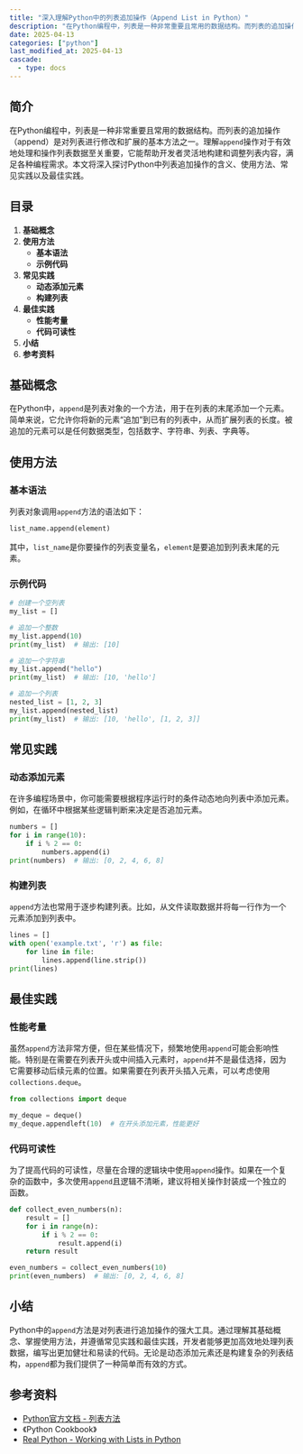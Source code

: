 ```yaml
---
title: "深入理解Python中的列表追加操作（Append List in Python）"
description: "在Python编程中，列表是一种非常重要且常用的数据结构。而列表的追加操作（append）是对列表进行修改和扩展的基本方法之一。理解`append`操作对于有效地处理和操作列表数据至关重要，它能帮助开发者灵活地构建和调整列表内容，满足各种编程需求。本文将深入探讨Python中列表追加操作的含义、使用方法、常见实践以及最佳实践。"
date: 2025-04-13
categories: ["python"]
last_modified_at: 2025-04-13
cascade:
  - type: docs
---
```



## 简介
在Python编程中，列表是一种非常重要且常用的数据结构。而列表的追加操作（append）是对列表进行修改和扩展的基本方法之一。理解`append`操作对于有效地处理和操作列表数据至关重要，它能帮助开发者灵活地构建和调整列表内容，满足各种编程需求。本文将深入探讨Python中列表追加操作的含义、使用方法、常见实践以及最佳实践。

<!-- more -->
## 目录
1. **基础概念**
2. **使用方法**
    - **基本语法**
    - **示例代码**
3. **常见实践**
    - **动态添加元素**
    - **构建列表**
4. **最佳实践**
    - **性能考量**
    - **代码可读性**
5. **小结**
6. **参考资料**

## 基础概念
在Python中，`append`是列表对象的一个方法，用于在列表的末尾添加一个元素。简单来说，它允许你将新的元素“追加”到已有的列表中，从而扩展列表的长度。被追加的元素可以是任何数据类型，包括数字、字符串、列表、字典等。

## 使用方法
### 基本语法
列表对象调用`append`方法的语法如下：
```python
list_name.append(element)
```
其中，`list_name`是你要操作的列表变量名，`element`是要追加到列表末尾的元素。

### 示例代码
```python
# 创建一个空列表
my_list = []

# 追加一个整数
my_list.append(10)
print(my_list)  # 输出: [10]

# 追加一个字符串
my_list.append("hello")
print(my_list)  # 输出: [10, 'hello']

# 追加一个列表
nested_list = [1, 2, 3]
my_list.append(nested_list)
print(my_list)  # 输出: [10, 'hello', [1, 2, 3]]
```

## 常见实践
### 动态添加元素
在许多编程场景中，你可能需要根据程序运行时的条件动态地向列表中添加元素。例如，在循环中根据某些逻辑判断来决定是否追加元素。
```python
numbers = []
for i in range(10):
    if i % 2 == 0:
        numbers.append(i)
print(numbers)  # 输出: [0, 2, 4, 6, 8]
```

### 构建列表
`append`方法也常用于逐步构建列表。比如，从文件读取数据并将每一行作为一个元素添加到列表中。
```python
lines = []
with open('example.txt', 'r') as file:
    for line in file:
        lines.append(line.strip())
print(lines)
```

## 最佳实践
### 性能考量
虽然`append`方法非常方便，但在某些情况下，频繁地使用`append`可能会影响性能。特别是在需要在列表开头或中间插入元素时，`append`并不是最佳选择，因为它需要移动后续元素的位置。如果需要在列表开头插入元素，可以考虑使用`collections.deque`。
```python
from collections import deque

my_deque = deque()
my_deque.appendleft(10)  # 在开头添加元素，性能更好
```

### 代码可读性
为了提高代码的可读性，尽量在合理的逻辑块中使用`append`操作。如果在一个复杂的函数中，多次使用`append`且逻辑不清晰，建议将相关操作封装成一个独立的函数。
```python
def collect_even_numbers(n):
    result = []
    for i in range(n):
        if i % 2 == 0:
            result.append(i)
    return result

even_numbers = collect_even_numbers(10)
print(even_numbers)  # 输出: [0, 2, 4, 6, 8]
```

## 小结
Python中的`append`方法是对列表进行追加操作的强大工具。通过理解其基础概念、掌握使用方法，并遵循常见实践和最佳实践，开发者能够更加高效地处理列表数据，编写出更加健壮和易读的代码。无论是动态添加元素还是构建复杂的列表结构，`append`都为我们提供了一种简单而有效的方式。

## 参考资料
- [Python官方文档 - 列表方法](https://docs.python.org/3/tutorial/datastructures.html#more-on-lists)
- 《Python Cookbook》
- [Real Python - Working with Lists in Python](https://realpython.com/python-lists-tuples/)